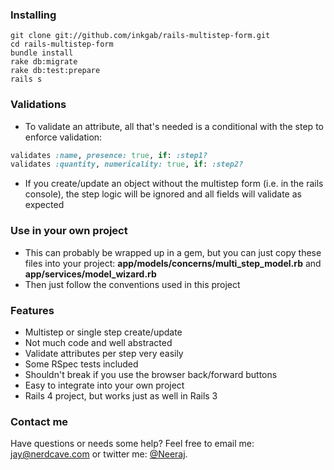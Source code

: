 
### Installing

	git clone git://github.com/inkgab/rails-multistep-form.git
	cd rails-multistep-form
	bundle install
	rake db:migrate
	rake db:test:prepare
	rails s

### Validations
* To validate an attribute, all that's needed is a conditional with the step to enforce validation:

```ruby
validates :name, presence: true, if: :step1?
validates :quantity, numericality: true, if: :step2?
```
* If you create/update an object without the multistep form (i.e. in the rails console), the step logic will be ignored and all fields will validate as expected

### Use in your own project
* This can probably be wrapped up in a gem, but you can just copy these files into your project: **app/models/concerns/multi_step_model.rb** and **app/services/model_wizard.rb**
* Then just follow the conventions used in this project

### Features
* Multistep or single step create/update
* Not much code and well abstracted
* Validate attributes per step very easily
* Some RSpec tests included
* Shouldn't break if you use the browser back/forward buttons
* Easy to integrate into your own project
* Rails 4 project, but works just as well in Rails 3

### Contact me
Have questions or needs some help?  Feel free to email me: <jay@nerdcave.com> or twitter me: [@Neeraj](http://neerajdas.com).
